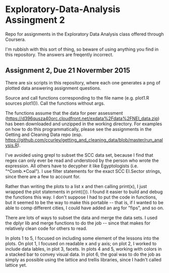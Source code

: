 # Exploratory-Data-Analysis Assingment 2
Repo for assignments in the Exploratory Data Analysis class offered through Coursera.

I'm rubbish with this sort of thing, so beware of using anything you find in this repository. The answers are freqently incorrect.

Assignment 2, Due 21 Novermber 2015
-----------------------------------
There are six scripts in this repository, where each one generates a png of plotted data answering assignment questions.

Source and call functions corresponding to the file name (e.g. plot1.R sources plot1()). Call the functions without args.

The functions assume that the data for peer assessment (https://d396qusza40orc.cloudfront.net/exdata%2Fdata%2FNEI_data.zip) has been downloaded and unzipped in the working directory. For examples on how to do this programmatically, please see the assignments in the Getting and Cleaning Data repo (esp. https://github.com/ccurley/getting_and_cleaning_data/blob/master/run_analysis.R).

I've avoided using grepl to subset the SCC data set, because I find that regex can only ever be read and understood by the person who wrote the expression. All others have to decypher it like Egyptologists (i.e. "^Comb.*Coal"). I use filter statements for the exact SCC EI.Sector strings, since there are a few to account for.

Rather than writing the plots to a list x and then calling print(x), I just wrapped the plot statements in print({}). I found it easier to build and debug the functions this way. I don't suppose I had to put the code in functions, but it seemed to be the way to make this portable -- that is, if I wanted to be able to comp different cities, I could have added an arg for "fips", and so on.

There are lots of ways to subset the data and merge the data sets. I used the dplyr lib and merge functions to do the job -- since that makes for relatively clean code for others to read. 

In plots 1 to 5, I focused on including some element of the lessons into the plots. On plot 1, I focused on readable x and y axis; on plot 2, I worked to include data lables, in plot 3, facets. In plots 4 and 5, working with colors in a stacked bar to convey visual data. In plot 6, the goal was to do the job as simply as possible using the lattice and trellis libraries, since I hadn't called lattice yet.
